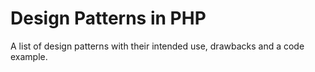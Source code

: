 # Design Patterns in PHP

A list of design patterns with their intended use, drawbacks and a code example.
